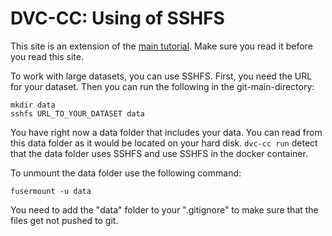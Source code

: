 # DVC-CC: Using of SSHFS

This site is an extension of the [main tutorial](Get_Started.md). Make sure you read it before you read this site.

To work with large datasets, you can use SSHFS. First, you need the URL for your dataset. Then you can run the following
 in the git-main-directory:

```
mkdir data
sshfs URL_TO_YOUR_DATASET data
```

You have right now a data folder that includes your data. You can read from this data folder as it would be located 
on your hard disk. `dvc-cc run` detect that the data folder uses SSHFS and use SSHFS in the docker container.

To unmount the data folder use the following command:

```
fusermount -u data
```

You need to add the "data" folder to your ".gitignore" to make sure that the files get not pushed to git.
